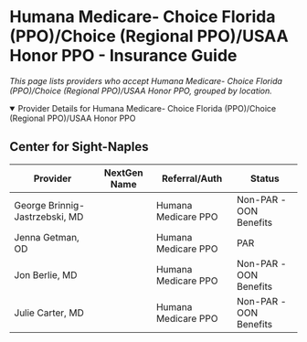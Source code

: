 # Humana Medicare- Choice Florida (PPO)/Choice (Regional PPO)/USAA Honor PPO - Insurance Guide

*This page lists providers who accept Humana Medicare- Choice Florida (PPO)/Choice (Regional PPO)/USAA Honor PPO, grouped by location.*

<details open><summary>Provider Details for Humana Medicare- Choice Florida (PPO)/Choice (Regional PPO)/USAA Honor PPO</summary>

## Center for Sight-Naples

| Provider | NextGen Name | Referral/Auth | Status |
|----------|-------------|--------------|--------|
| George Brinnig-Jastrzebski, MD |  | Humana Medicare PPO | Non-PAR -OON Benefits |
| Jenna Getman, OD |  | Humana Medicare PPO | PAR |
| Jon Berlie, MD |  | Humana Medicare PPO | Non-PAR -OON Benefits |
| Julie Carter, MD |  | Humana Medicare PPO | Non-PAR -OON Benefits |

</details>

